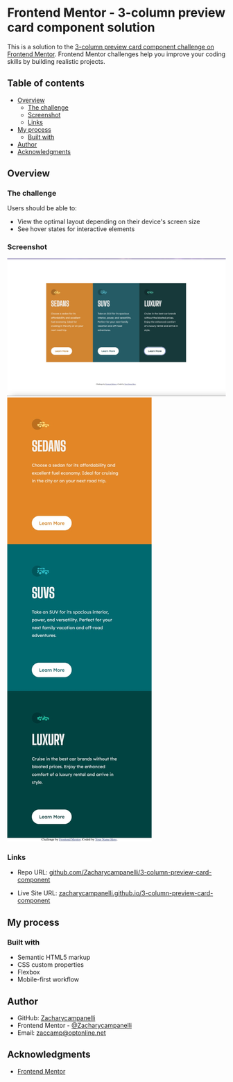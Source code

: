 # Frontend Mentor - 3-column preview card component solution

This is a solution to the [3-column preview card component challenge on Frontend Mentor](https://www.frontendmentor.io/challenges/3column-preview-card-component-pH92eAR2-). Frontend Mentor challenges help you improve your coding skills by building realistic projects. 

## Table of contents

- [Overview](#overview)
  - [The challenge](#the-challenge)
  - [Screenshot](#screenshot)
  - [Links](#links)
- [My process](#my-process)
  - [Built with](#built-with)
- [Author](#author)
- [Acknowledgments](#acknowledgments)

## Overview

### The challenge

Users should be able to:

- View the optimal layout depending on their device's screen size
- See hover states for interactive elements

### Screenshot

![](./assets/images/Desktop.jpeg)
![](./assets/images/Mobile.jpeg)


### Links

- Repo URL: [github.com/Zacharycampanelli/3-column-preview-card-component](https://github.com/Zacharycampanelli/3-column-preview-card-component)

- Live Site URL: [zacharycampanelli.github.io/3-column-preview-card-component](https://zacharycampanelli.github.io/3-column-preview-card-component/)


## My process

### Built with

- Semantic HTML5 markup
- CSS custom properties
- Flexbox
- Mobile-first workflow


## Author

- GitHub: [Zacharycampanelli](https://github.com/Zacharycampanelli)  
- Frontend Mentor - [@Zacharycampanelli](https://www.frontendmentor.io/profile/Zacharycampanelli)
- Email: [zaccamp@optonline.net](mailto:zaccamp@optonline.net)

## Acknowledgments

- [Frontend Mentor](https://www.frontendmentor.io)

